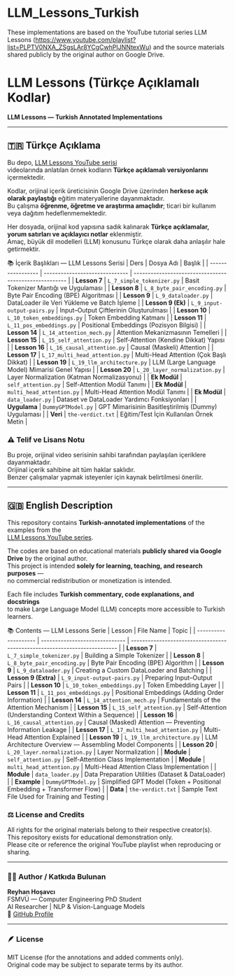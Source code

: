 # LLM_Lessons_Turkish
These implementations are based on the YouTube tutorial series LLM Lessons (https://www.youtube.com/playlist?list=PLPTV0NXA_ZSgsLAr8YCgCwhPIJNNtexWu) and the source materials shared publicly by the original author on Google Drive.
# LLM Lessons (Türkçe Açıklamalı Kodlar)  
**LLM Lessons — Turkish Annotated Implementations**

---

## 🇹🇷 Türkçe Açıklama

Bu depo, [LLM Lessons YouTube serisi](https://www.youtube.com/playlist?list=PLPTV0NXA_ZSgsLAr8YCgCwhPIJNNtexWu)  
videolarında anlatılan örnek kodların **Türkçe açıklamalı versiyonlarını** içermektedir.  

Kodlar, orijinal içerik üreticisinin Google Drive üzerinden **herkese açık olarak paylaştığı** eğitim materyallerine dayanmaktadır.  
Bu çalışma **öğrenme, öğretme ve araştırma amaçlıdır**; ticari bir kullanım veya dağıtım hedeflenmemektedir.  

Her dosyada, orijinal kod yapısına sadık kalınarak **Türkçe açıklamalar, yorum satırları ve açıklayıcı notlar** eklenmiştir.  
Amaç, büyük dil modelleri (LLM) konusunu Türkçe olarak daha anlaşılır hale getirmektir.

📚 İçerik Başlıkları — LLM Lessons Serisi
| Ders              | Dosya Adı                      | Başlık                                                 |
| ----------------- | ------------------------------ | ------------------------------------------------------ |
| **Lesson 7**      | `L_7_simple_tokenizer.py`      |  Basit Tokenizer Mantığı ve Uygulaması               |
| **Lesson 8**      | `L_8_byte_pair_encoding.py`    |  Byte Pair Encoding (BPE) Algoritması                |
| **Lesson 9**      | `L_9_dataloader.py`            |  DataLoader ile Veri Yükleme ve Batch İşleme         |
| **Lesson 9 (Ek)** | `L_9_input-output-pairs.py`    |  Input–Output Çiftlerinin Oluşturulması              |
| **Lesson 10**     | `L_10_token_embeddings.py`     |  Token Embedding Katmanı                             |
| **Lesson 11**     | `L_11_pos_embeddings.py`       |  Positional Embeddings (Pozisyon Bilgisi)            |
| **Lesson 14**     | `L_14_attention_mech.py`       |  Attention Mekanizmasının Temelleri                  |
| **Lesson 15**     | `L_15_self_attention.py`       |  Self-Attention (Kendine Dikkat) Yapısı              |
| **Lesson 16**     | `L_16_causal_attention.py`     |  Causal (Maskeli) Attention                          |
| **Lesson 17**     | `L_17_multi_head_attention.py` |  Multi-Head Attention (Çok Başlı Dikkat)             |
| **Lesson 19**     | `L_19_llm_architecture.py`     |  LLM (Large Language Model) Mimarisi Genel Yapısı    |
| **Lesson 20**     | `L_20_layer_normalization.py`  |  Layer Normalization (Katman Normalizasyonu)         |
| **Ek Modül**      | `self_attention.py`            |  Self-Attention Modül Tanımı                         |
| **Ek Modül**      | `multi_head_attention.py`      |  Multi-Head Attention Modül Tanımı                   |
| **Ek Modül**      | `data_loader.py`               |  Dataset ve DataLoader Yardımcı Fonksiyonları        |
| **Uygulama**      | `DummyGPTModel.py`             |  GPT Mimarisinin Basitleştirilmiş (Dummy) Uygulaması |
| **Veri**          | `the-verdict.txt`              |  Eğitim/Test İçin Kullanılan Örnek Metin             |


### ⚠️ Telif ve Lisans Notu
Bu proje, orijinal video serisinin sahibi tarafından paylaşılan içeriklere dayanmaktadır.  
Orijinal içerik sahibine ait tüm haklar saklıdır.  
Benzer çalışmalar yapmak isteyenler için kaynak belirtilmesi önerilir.

---

## 🇬🇧 English Description

This repository contains **Turkish-annotated implementations** of the examples from the  
[LLM Lessons YouTube series](https://www.youtube.com/playlist?list=PLPTV0NXA_ZSgsLAr8YCgCwhPIJNNtexWu).

The codes are based on educational materials **publicly shared via Google Drive** by the original author.  
This project is intended **solely for learning, teaching, and research purposes** —  
no commercial redistribution or monetization is intended.  

Each file includes **Turkish commentary, code explanations, and docstrings**  
to make Large Language Model (LLM) concepts more accessible to Turkish learners.

📚 Contents — LLM Lessons Serie
| Lesson               | File Name                      | Topic                                                                     |
| -------------------- | ------------------------------ | ------------------------------------------------------------------------- |
| **Lesson 7**         | `L_7_simple_tokenizer.py`      |  Building a Simple Tokenizer                                            |
| **Lesson 8**         | `L_8_byte_pair_encoding.py`    |  Byte Pair Encoding (BPE) Algorithm                                     |
| **Lesson 9**         | `L_9_dataloader.py`            |  Creating a Custom DataLoader and Batching                              |
| **Lesson 9 (Extra)** | `L_9_input-output-pairs.py`    |  Preparing Input–Output Pairs                                           |
| **Lesson 10**        | `L_10_token_embeddings.py`     |  Token Embedding Layer                                                  |
| **Lesson 11**        | `L_11_pos_embeddings.py`       |  Positional Embeddings (Adding Order Information)                       |
| **Lesson 14**        | `L_14_attention_mech.py`       |  Fundamentals of the Attention Mechanism                                |
| **Lesson 15**        | `L_15_self_attention.py`       |  Self-Attention (Understanding Context Within a Sequence)               |
| **Lesson 16**        | `L_16_causal_attention.py`     |  Causal (Masked) Attention — Preventing Information Leakage             |
| **Lesson 17**        | `L_17_multi_head_attention.py` |  Multi-Head Attention Explained                                         |
| **Lesson 19**        | `L_19_llm_architecture.py`     |  LLM Architecture Overview — Assembling Model Components                |
| **Lesson 20**        | `L_20_layer.normalization.py`  |  Layer Normalization                                                    |
| **Module**           | `self_attention.py`            |  Self-Attention Class Implementation                                    |
| **Module**           | `multi_head_attention.py`      |  Multi-Head Attention Class Implementation                              |
| **Module**           | `data_loader.py`               |  Data Preparation Utilities (Dataset & DataLoader)                      |
| **Example**          | `DummyGPTModel.py`             |  Simplified GPT Model (Token + Positional Embedding + Transformer Flow) |
| **Data**             | `the-verdict.txt`              |  Sample Text File Used for Training and Testing                         |


### ⚖️ License and Credits
All rights for the original materials belong to their respective creator(s).  
This repository exists for educational demonstration only.  
Please cite or reference the original YouTube playlist when reproducing or sharing.

---

### 👩‍💻 Author / Katkıda Bulunan
**Reyhan Hoşavcı**  
FSMVÜ — Computer Engineering PhD Student  
AI Researcher | NLP & Vision-Language Models  
🔗 [GitHub Profile](https://github.com/reyhanhosavci)

---

### 🪶 License
MIT License (for the annotations and added comments only).  
Original code may be subject to separate terms by its author.
